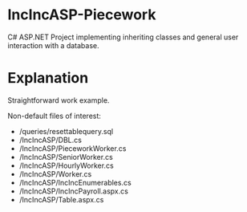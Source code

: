 # IncIncASP-Piecework

C# ASP.NET Project implementing inheriting classes and general user interaction with a database.

# Explanation

Straightforward work example.

Non-default files of interest:

* /queries/resettablequery.sql
* /IncIncASP/DBL.cs
* /IncIncASP/PieceworkWorker.cs
* /IncIncASP/SeniorWorker.cs
* /IncIncASP/HourlyWorker.cs
* /IncIncASP/Worker.cs
* /IncIncASP/IncIncEnumerables.cs
* /IncIncASP/IncIncPayroll.aspx.cs
* /IncIncASP/Table.aspx.cs
